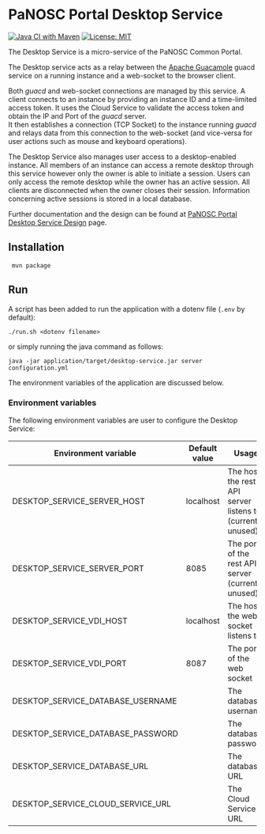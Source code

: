PaNOSC Portal Desktop Service
=======
[![Java CI with Maven](https://github.com/panosc-portal/desktop-service/workflows/Java%20CI%20with%20Maven/badge.svg)](https://github.com/panosc-portal/cloud-service/actions)
[![License: MIT](https://img.shields.io/badge/License-MIT-yellow.svg)](https://opensource.org/licenses/MIT)

The Desktop Service is a micro-service of the PaNOSC Common Portal.

The Desktop service acts as a relay between the [Apache Guacamole](https://guacamole.apache.org) guacd service on a running instance and a web-socket to the browser client.

Both *guacd* and web-socket connections are managed by this service. A client connects to an instance by providing an instance ID and a time-limited access token. 
It uses the Cloud Service to validate the access token and obtain the IP and Port of the *guacd* server.  
It then establishes a connection (TCP Socket) to the instance running *guacd* and relays data from this connection to the web-socket (and vice-versa for user actions such as mouse and keyboard operations).

The Desktop Service also manages user access to a desktop-enabled instance. All members of an instance can access a remote desktop through this service however only the owner is able to initiate a session.
Users can only access the remote desktop while the owner has an active session. All clients are disconnected when the owner closes their session. 
Information concerning active sessions is stored in a local database.

Further documentation and the design can be found at [PaNOSC Portal Desktop Service Design](https://confluence.panosc.eu/x/2wCm) page.

## Installation
```
 mvn package
 ```

## Run
A script has been added to run the application with a dotenv file (`.env` by default):
```
./run.sh <dotenv filename>
```
or simply running the java command as follows:
```
java -jar application/target/desktop-service.jar server configuration.yml
```

The environment variables of the application are discussed below.

### Environment variables
The following environment variables are user to configure the Desktop Service:

| Environment variable | Default value | Usage |
| ---- | ---- | ---- |
| DESKTOP_SERVICE_SERVER_HOST | localhost | The host the rest API server listens to (currently unused)|
| DESKTOP_SERVICE_SERVER_PORT | 8085 | The port of the rest API server (currently unused) |
| DESKTOP_SERVICE_VDI_HOST | localhost | The host the web socket listens to |
| DESKTOP_SERVICE_VDI_PORT | 8087 | The port of the web socket |
| DESKTOP_SERVICE_DATABASE_USERNAME | | The database username |
| DESKTOP_SERVICE_DATABASE_PASSWORD | | The database password | 
| DESKTOP_SERVICE_DATABASE_URL | | The database URL |
| DESKTOP_SERVICE_CLOUD_SERVICE_URL | | The Cloud Service URL |

 
